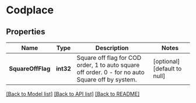 # Codplace

## Properties
Name | Type | Description | Notes
------------ | ------------- | ------------- | -------------
**SquareOffFlag** | **int32** | Square off flag for COD order, 1 to auto square off order. 0 - for no auto Square off by system. | [optional] [default to null]

[[Back to Model list]](../README.md#documentation-for-models) [[Back to API list]](../README.md#documentation-for-api-endpoints) [[Back to README]](../README.md)


